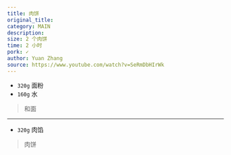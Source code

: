 ```yaml
---
title: 肉饼
original_title: 
category: MAIN
description: 
size: 2 个肉饼
time: 2 小时 
pork: ✓
author: Yuan Zhang
source: https://www.youtube.com/watch?v=SeRmDbHIrWk
---
```


* `320g` 面粉
* `160g` 水

> 和面

---

* `320g` 肉馅

> 肉饼

